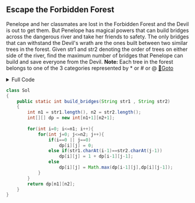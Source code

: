 ## Escape the Forbidden Forest 
Penelope and her classmates are lost in the Forbidden Forest and the Devil is out to get them. But Penelope has magical powers that can build bridges across the dangerous river and take her friends to safety. The only bridges that can withstand the Devil's wrath are the ones built between two similar trees in the forest. 
Given str1 and str2 denoting the order of trees on either side of the river, find the maximum number of bridges that Penelope can build and save everyone from the Devil. 
**Note:** Each tree in the forest belongs to one of the 3 categories represented by * or # or @ [🔗Goto](https://practice.geeksforgeeks.org/problems/a4f19ea532cee502aabec77c07e0d0a45b76ecf9/1#) 

<details>
<summary>Full Code</summary>

```java
import java.io.*;
import java.util.*;
class GfG
{
    public static void main(String args[])
    {
        Scanner sc = new Scanner(System.in);
        int t = sc.nextInt();
        while(t-->0)
        {
            String str1 = sc.next();
            String str2 = sc.next();
            Sol obj = new Sol();
            System.out.println(obj.build_bridges(str1,str2));
        }
    }
}
```
</details>

```java
class Sol
{
    public static int build_bridges(String str1 , String str2)
    {
        int n1 = str1.length(), n2 = str2.length();
        int[][] dp = new int[n1+1][n2+1];
        
        for(int i=0; i<=n1; i++){
            for(int j=0; j<=n2; j++){
                if(i==0 || j==0)
                    dp[i][j] = 0;
                else if(str1.charAt(i-1)==str2.charAt(j-1))
                    dp[i][j] = 1 + dp[i-1][j-1];
                else
                    dp[i][j] = Math.max(dp[i-1][j],dp[i][j-1]);
            }
        }
        return dp[n1][n2];
    }
}
```